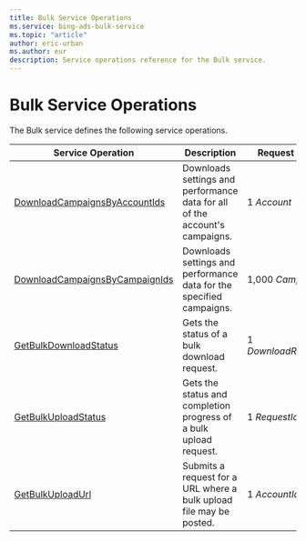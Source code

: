 ```yaml
---
title: Bulk Service Operations
ms.service: bing-ads-bulk-service
ms.topic: "article"
author: eric-urban
ms.author: eur
description: Service operations reference for the Bulk service.
---
```

# Bulk Service Operations
The Bulk service defines the following service operations.

|Service Operation|Description|Request Limits|
|---|---|---|
|[DownloadCampaignsByAccountIds](downloadcampaignsbyaccountids.md)|Downloads settings and performance data for all of the account's campaigns.|1 *Account*|
|[DownloadCampaignsByCampaignIds](downloadcampaignsbycampaignids.md)|Downloads settings and performance data for the specified campaigns.|1,000 *Campaigns*|
|[GetBulkDownloadStatus](getbulkdownloadstatus.md)|Gets the status of a bulk download request.|1 *DownloadRequestId*|
|[GetBulkUploadStatus](getbulkuploadstatus.md)|Gets the status and completion progress of a bulk upload request.|1 *RequestId*|
|[GetBulkUploadUrl](getbulkuploadurl.md)|Submits a request for a URL where a bulk upload file may be posted.|1 *AccountId*|
